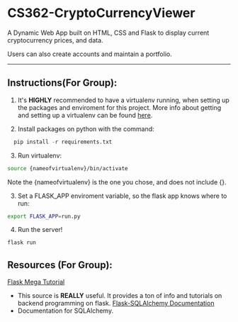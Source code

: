 # CS362-CryptoCurrencyViewer
A Dynamic Web App built on HTML, CSS and Flask to display current cryptocurrency prices, and data.

Users can also create accounts and maintain a portfolio.

---

## Instructions(For Group):

1. It's **HIGHLY** recommended to have a virtualenv running, when setting up the packages and enviroment for this project. More info about getting and setting up a virtualenv can be found  [here](http://docs.python-guide.org/en/latest/dev/virtualenvs/#lower-level-virtualenv).

2. Install packages on python with the command:
  ``` py
    pip install -r requirements.txt
  ```

3. Run virtualenv:
``` BASH
source {nameofvirtualenv}/bin/activate
```
Note the {nameofvirtualenv} is the one you chose, and does not include {}.

3. Set a FLASK_APP enviroment variable, so the flask app knows where to run:
``` BASH
export FLASK_APP=run.py
```

4. Run the server!
``` BASH
flask run
```

## Resources (For Group):
[Flask Mega Tutorial](https://blog.miguelgrinberg.com/post/the-flask-mega-tutorial-part-i-hello-world)
  * This source is **REALLY** useful. It provides a ton of info and tutorials on backend programming on flask.
[Flask-SQLAlchemy Documentation](http://flask-sqlalchemy.pocoo.org/2.3/)
  * Documentation for SQLAlchemy. 
